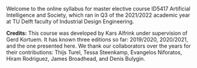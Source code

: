 Welcome to the online syllabus for master elective course ID5417 Artificial Intelligence and Society, which ran in Q3 of the 2021/2022 academic year at TU Delft faculty of Industrial Design Engineering.

**Credits:**
This course was developed by Kars Alfrink under supervision of Gerd Kortuem. It has known three editions so far: 2019/2020, 2020/2021, and the one presented here. We thank our collaborators over the years for their contributions: Thijs Turel, Tessa Steenkamp, Evangelos Niforatos, Hiram Rodriguez, James Broadhead, and Denis Bulygin.  
